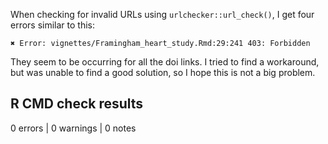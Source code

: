 
When checking for invalid URLs using `urlchecker::url_check()`, I get four errors similar to this:
```
✖ Error: vignettes/Framingham_heart_study.Rmd:29:241 403: Forbidden
```
They seem to be occurring for all the doi links. I tried to find a workaround, but was unable to find a good solution, so I hope this is not a big problem.

##  R CMD check results

0 errors | 0 warnings | 0 notes
